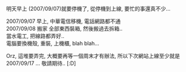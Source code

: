 明天早上 (2007/09/07)就要停機了, 從停機到上線, 要忙的事還真不少...

2007/09/07 早上, 中華電信移機, 電話網路都不通  
2007/09/08 搬家 全部東西裝箱, 然後搬過去拆箱..  
當水電工, 把線路都弄好..  
電腦要換機殼, 重裝, 上機櫃, blah blah...

Orz, 這堆要弄完, 大概要再等一個周末才有辦法, 所以下次網站上線至少就是 2007/09/17 ... 敬請期待.. [:D]